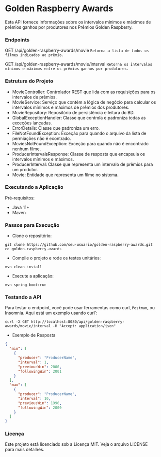 # Golden Raspberry Awards
Esta API fornece informações sobre os intervalos mínimos e máximos de prêmios ganhos por produtores nos Prêmios Golden Raspberry.

### Endpoints

GET /api/golden-raspberry-awards/movie
`Retorna a lista de todos os filmes indicados ao prêmio.`

GET /api/golden-raspberry-awards/movie/interval
`Retorna os intervalos mínimos e máximos entre os prêmios ganhos por produtores.`


### Estrutura do Projeto

- MovieController: Controlador REST que lida com as requisições para os intervalos de prêmios.
- MovieService: Serviço que contém a lógica de negócio para calcular os intervalos mínimos e máximos de prêmios dos produtores.
- MovieRepository: Repositório de persistência e leitura do BD.
- GlobalExceptionHandler: Classe que controla e padroniza todas as exceções lançadas.
- ErrorDetails: Classe que padroniza um erro.
- FileNotFoundException: Exceção para quando o arquivo da lista de permiações não é econtrado.
- MoviesNotFoundException: Exceção para quando não é encontrado nenhum filme.
- ProducerIntervalsResponse: Classe de resposta que encapsula os intervalos mínimos e máximos.
- ProducerInterval: Classe que representa um intervalo de prêmios para um produtor.
- Movie: Entidade que representa um filme no sistema.

### Executando a Aplicação

Pré-requisitos:

- Java 11+
- Maven

### Passos para Execução

- Clone o repositório:

```
git clone https://github.com/seu-usuario/golden-raspberry-awards.git
cd golden-raspberry-awards
```

- Compile o projeto e rode os testes unitários:

```
mvn clean install
````

- Execute a aplicação:

```
mvn spring-boot:run
```

### Testando a API
Para testar o endpoint, você pode usar ferramentas como curl, `Postman`, ou Insomnia. Aqui está um exemplo usando curl`:

```
curl -X GET http://localhost:8080/api/golden-raspberry-awards/movie/interval -H "Accept: application/json"
```

- Exemplo de Resposta

```json
{
  "min": [
    {
      "producer": "ProducerName",
      "interval": 1,
      "previousWin": 2000,
      "followingWin": 2001
    }
  ],
  "max": [
    {
      "producer": "ProducerName",
      "interval": 10,
      "previousWin": 1990,
      "followingWin": 2000
    }
  ]
}
```

### Licença
Este projeto está licenciado sob a Licença MIT. Veja o arquivo LICENSE para mais detalhes.
